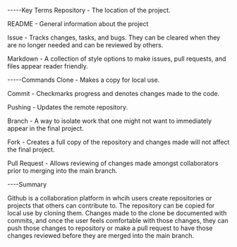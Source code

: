 -----Key Terms Repository - The location of the project.

README - General information about the project

Issue - Tracks changes, tasks, and bugs. They can be cleared when they are no longer needed and can be reviewed by others.

Markdown - A collection of style options to make issues, pull requests, and files appear reader friendly.

-----Commands Clone - Makes a copy for local use.

Commit - Checkmarks progress and denotes changes made to the code.

Pushing - Updates the remote repository.

Branch - A way to isolate work that one might not want to immediately appear in the final project.

Fork - Creates a full copy of the repository and changes made will not affect the final project.

Pull Request - Allows reviewing of changes made amongst collaborators prior to merging into the main branch.

----Summary

Github is a collaboration platform in whcih users create repositories or projects that others can contribute to. The repository can be copied for local use by cloning them. Changes made to the clone be documented with commits, and once the user feels comfortable with those changes, they can push those changes to repository or make a pull request to have those changes reviewed before they are merged into the main branch.